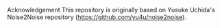 Acknowledgement
This repository is originally based on Yusuke Uchida's Noise2Noise repository (https://github.com/yu4u/noise2noise).
